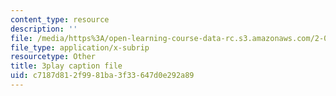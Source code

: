 ```yaml
---
content_type: resource
description: ''
file: /media/https%3A/open-learning-course-data-rc.s3.amazonaws.com/2-003sc-engineering-dynamics-fall-2011/c7187d812f9981ba3f33647d0e292a89_wERH7LtoUuE.srt
file_type: application/x-subrip
resourcetype: Other
title: 3play caption file
uid: c7187d81-2f99-81ba-3f33-647d0e292a89
---
```

